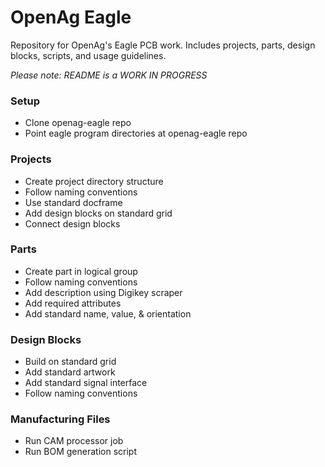 # OpenAg Eagle
Repository for OpenAg's Eagle PCB work. Includes projects, parts, design blocks, scripts, and usage guidelines.

*Please note: README is a WORK IN PROGRESS*

### Setup
- Clone openag-eagle repo
- Point eagle program directories at openag-eagle repo

### Projects
- Create project directory structure
- Follow naming conventions
- Use standard docframe
- Add design blocks on standard grid
- Connect design blocks

### Parts
- Create part in logical group
- Follow naming conventions
- Add description using Digikey scraper
- Add required attributes
- Add standard name, value, & orientation

### Design Blocks
- Build on standard grid
- Add standard artwork
- Add standard signal interface
- Follow naming conventions

### Manufacturing Files
- Run CAM processor job
- Run BOM generation script
